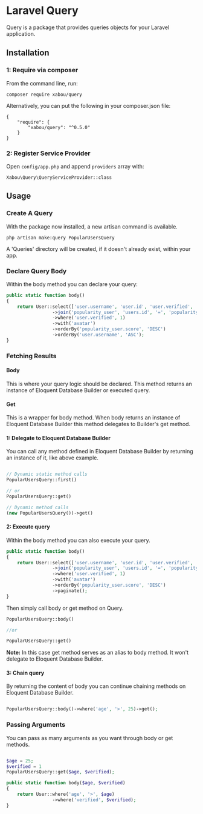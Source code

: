 # Laravel Query

Query is a package that provides queries objects for your Laravel application.

## Installation

### 1: Require via composer

From the command line, run:

```
composer require xabou/query
```

Alternatively, you can put the following in your composer.json file:

```
{
    "require": {
        "xabou/query": "^0.5.0"
    }
}
```

### 2: Register Service Provider

Open `config/app.php` and append `providers` array with:

```
Xabou\Query\QueryServiceProvider::class
```

## Usage

### Create A Query

With the package now installed, a new artisan command is available.

```
php artisan make:query PopularUsersQuery
```

A 'Queries' directory will be created, if it doesn't already exist, within your app.
 
### Declare Query Body
 
Within the body method you can declare your query: 

```php
public static function body()
{
    return User::select(['user.username', 'user.id', 'user.verified', 'popularity_user.score'])
                 ->join('popularity_user', 'users.id', '=', 'popularity_user.user_id')
                 ->where('user.verified', 1)
                 ->with('avatar')
                 ->orderBy('popularity_user.score', 'DESC')
                 ->orderBy('user.username', 'ASC');
}
```

### Fetching Results

#### Body 
This is where your query logic should be declared.
This method returns an instance of Eloquent Database Builder or executed query.

#### Get 
This is a wrapper for body method. When body returns an instance of Eloquent Database Builder
this method delegates to Builder's get method.
  
#### 1: Delegate to Eloquent Database Builder

You can call any method defined in Eloquent Database Builder by returning an instance of it, like above example.

```php

// Dynamic static method calls
PopularUsersQuery::first()

// or
PopularUsersQuery::get()

// Dynamic method calls
(new PopularUsersQuery())->get()

```

#### 2: Execute query

Within the body method you can also execute your query.

```php
public static function body()
{
    return User::select(['user.username', 'user.id', 'user.verified', 'popularity_user.score'])
                 ->join('popularity_user', 'users.id', '=', 'popularity_user.user_id')
                 ->where('user.verified', 1)
                 ->with('avatar')
                 ->orderBy('popularity_user.score', 'DESC')
                 ->paginate();
}

```

Then simply call body or get method on Query.

```php
PopularUsersQuery::body()

//or

PopularUsersQuery::get()
```

**Note:** In this case get method serves as an alias to body method. It won't delegate to Eloquent Database Builder.

#### 3: Chain query

By returning the content of body you can continue chaining methods on Eloquent Database Builder.

```php

PopularUsersQuery::body()->where('age', '>', 25)->get();
```

### Passing Arguments

You can pass as many arguments as you want through body or get methods.

```php

$age = 25;
$verified = 1 
PopularUsersQuery::get($age, $verified);

public static function body($age, $verified)
{
    return User::where('age', '>', $age)
                 ->where('verified', $verified);
}

```
